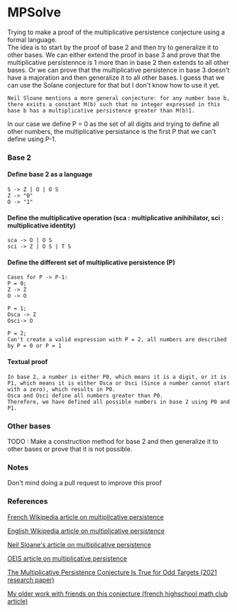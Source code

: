 # MPSolve  

Trying to make a proof of the multiplicative persistence conjecture using a formal language.  
The idea is to start by the proof of base 2 and then try to generalize it to other bases.
We can either extend the proof in base 3 and prove that the multiplicative persistennce is 1 more than in base 2 then extends to all other bases.
Or we can prove that the multiplicative persistence in base 3 doesn't have a majoration and then generalize it to all other bases.
I guess that we can use the Solane conjecture for that but I don't know how to use it yet.
```
Neil Sloane mentions a more general conjecture: for any number base b, there exists a constant M(b) such that no integer expressed in this base b has a multiplicative persistence greater than M(b)1.
```  
In our case we define P = 0 as the set of all digits and trying to define all other numbers, the multiplicative persistance is the first P that we can't define using P-1.

### Base 2

#### Define base 2 as a language

```
S -> Z | O | O S
Z -> "0"
O -> "1"
```

#### Define the multiplicative operation (sca : multiplicative anihihilator, sci : multiplicative identity)
```
sca -> O | O S
sci -> Z | O S | T S
```

#### Define the different set of multiplicative persistence (P)

```
Cases for P -> P-1:
P = 0;
Z -> Z
O -> O

P = 1;
Osca -> Z
Osci-> O

P = 2;
Can't create a valid expression with P = 2, all numbers are described by P = 0 or P = 1
```

#### Textual proof

```
In base 2, a number is either P0, which means it is a digit, or it is P1, which means it is either Osca or Osci (Since a number cannot start with a zero), which results in P0.
Osca and Osci define all numbers greater than P0.
Therefore, we have defined all possible numbers in base 2 using P0 and P1.
```

### Other bases

TODO : Make a construction method for base 2 and then generalize it to other bases or prove that it is not possible.

### Notes

Don't mind doing a pull request to improve this proof

### References

[French Wikipedia article on multiplicative persistence](https://fr.wikipedia.org/wiki/Persistance_d%27un_nombre)

[English Wikipedia article on multiplicative persistence](https://en.wikipedia.org/wiki/Persistence_of_a_number)

[Neil Sloane's article on multiplicative persistence](https://www.researchgate.net/publication/280445240_The_Persistence_of_a_Number)

[OEIS article on multiplicative persistence](https://oeis.org/A003001)

[The Multiplicative Persistence Conjecture Is True for Odd Targets (2021 research paper)](https://arxiv.org/abs/2110.04263)

[My older work with friends on this conjecture (french highschool math club article)](https://www.mathenjeans.fr/sites/default/files/comptes-rendus/suite-de-nombres_toulouse-rive-gauche_2018.pdf)